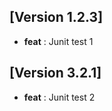 ## [Version 1.2.3]

  <ul>
      <li>
        <b>feat</b> : Junit test 1
      </li>
  </ul>

## [Version 3.2.1]

  <ul>
      <li>
        <b>feat</b> : Junit test 2
      </li>
  </ul>

